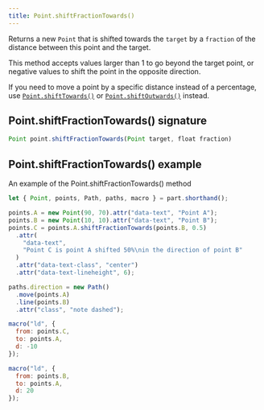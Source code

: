 ```yaml
---
title: Point.shiftFractionTowards()
---
```


Returns a new `Point` that is shifted towards the `target` by a `fraction` of the distance between this
point and the target.

This method accepts values larger than 1 to go beyond the target point, or negative values to shift the
point in the opposite direction.

If you need to move a point by a specific distance instead of a percentage, use [`Point.shiftTowards()`](\(reference/api/point/shifttowards/\)) or [`Point.shiftOutwards()`](reference/api/point/shiftoutwards/) instead.

## Point.shiftFractionTowards() signature

```js
Point point.shiftFractionTowards(Point target, float fraction)
```

## Point.shiftFractionTowards() example

<Example part="point_shiftfractiontowards">
An example of the Point.shiftFractionTowards() method
</Example>

```js
let { Point, points, Path, paths, macro } = part.shorthand();

points.A = new Point(90, 70).attr("data-text", "Point A");
points.B = new Point(10, 10).attr("data-text", "Point B");
points.C = points.A.shiftFractionTowards(points.B, 0.5)
  .attr(
    "data-text",
    "Point C is point A shifted 50%\nin the direction of point B"
  )
  .attr("data-text-class", "center")
  .attr("data-text-lineheight", 6);

paths.direction = new Path()
  .move(points.A)
  .line(points.B)
  .attr("class", "note dashed");

macro("ld", {
  from: points.C,
  to: points.A,
  d: -10
});

macro("ld", {
  from: points.B,
  to: points.A,
  d: 20
});
```
